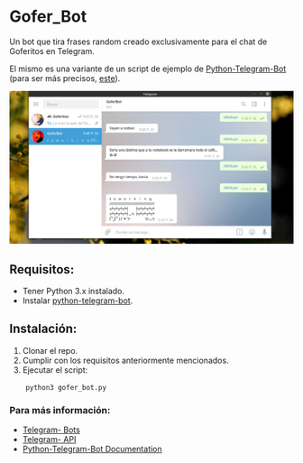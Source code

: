 # Gofer_Bot
Un bot que tira frases random creado exclusivamente para el chat de Goferitos en Telegram.

El mismo es una variante de un script de ejemplo de [Python-Telegram-Bot](https://github.com/python-telegram-bot/python-telegram-bot) (para ser más precisos, [este](https://github.com/python-telegram-bot/python-telegram-bot/blob/master/examples/echobot2.py)).

![Imagen](https://github.com/FedeHC/Gofer_Bot/blob/master/Imagenes/Captura.jpg)

## Requisitos:
- Tener Python 3.x instalado.
- Instalar [python-telegram-bot](https://github.com/python-telegram-bot/python-telegram-bot#installing).

## Instalación:
1) Clonar el repo.
2) Cumplir con los requisitos anteriormente mencionados.
3) Ejecutar el script:
```
    python3 gofer_bot.py
```
### Para más información:
- [Telegram- Bots](https://core.telegram.org/bots)
- [Telegram- API](https://core.telegram.org/bots/api)
- [Python-Telegram-Bot Documentation](https://python-telegram-bot.readthedocs.io/en/stable/)
